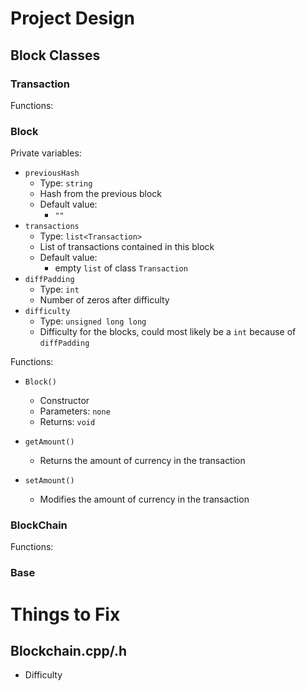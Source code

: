 # Project Design

## Block Classes

### Transaction

Functions:

### Block
Private variables:

- `previousHash`
  - Type: `string`
  - Hash from the previous block
  - Default value:
    - `""`
- `transactions`
  - Type: `list<Transaction>`
  - List of transactions contained in this block
  - Default value:
    - empty `list` of class `Transaction`
- `diffPadding`
  - Type: `int`
  - Number of zeros after difficulty
- `difficulty`
  - Type: `unsigned long long`
  - Difficulty for the blocks, could most likely be a `int` because of `diffPadding`



Functions:

- `Block()`
  - Constructor
  - Parameters: `none`
  - Returns: `void`
  


- `getAmount()`
  - Returns the amount of currency in the transaction
- `setAmount()`
  - Modifies the amount of currency in the transaction

### BlockChain

Functions:

### Base

# Things to Fix

## Blockchain.cpp/.h
- Difficulty
